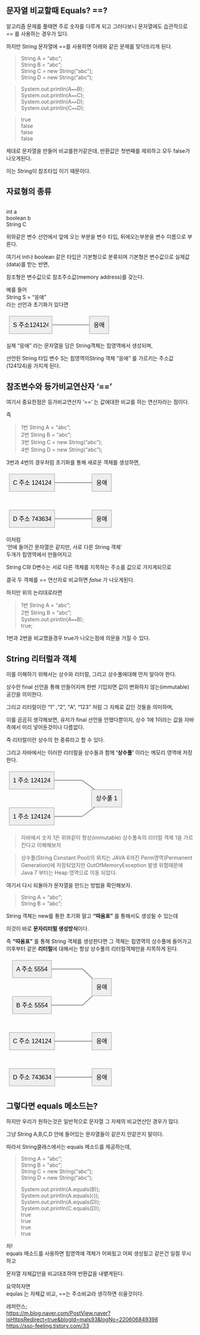 <h2 id="문자열-비교할때-equals-">문자열 비교할때 Equals? ==?</h2>
<p>알고리즘 문제를 풀때면 주로 숫자를 다루게 되고 그러다보니 문자열에도 습관적으로 == 를 사용하는 경우가 있다.</p>
<p>하지만 String 문자열에 ==를 사용하면 아래와 같은 문제를 맞닥뜨리게 된다.</p>
<blockquote>
<p>String A = “abc”;<br>
String B = “abc”;<br>
String C = new String(“abc”);<br>
String D = new String(“abc”);</p>
</blockquote>
<blockquote>
<p>System.out.println(A<code>==</code>B);<br>
System.out.println(A<code>==</code>C);<br>
System.out.println(A<code>==</code>D);<br>
System.out.println(C<code>==</code>D);</p>
</blockquote>
<blockquote>
<p>true<br>
false<br>
false<br>
false</p>
</blockquote>
<p>제대로 문자열을 만들어 비교를한거같은데, 반환값은 첫번째를 제외하고 모두 false가 나오게된다.</p>
<p>이는 String이 참조타입 이기 때문이다.</p>
<h2 id="자료형의-종류">자료형의 종류</h2>
<p><img src="https://mblogthumb-phinf.pstatic.net/MjAyMDA5MjNfMjEx/MDAxNjAwODUyOTUzMjE1.pWXQyu3gMJF_cghtMZb764FHAyJ6M0J_xOKJNCxtKiwg.Jb3LXhO_D5cuWcHAMceFIZTw-h9z3upyFvv2romZVzMg.PNG.cdi098/image.png?type=w800" alt=""></p>
<p>int a<br>
boolean b<br>
String C</p>
<p>위와같은 변수 선언에서 앞에 오는 부분을 변수 타입, 뒤에오는부분을 변수 이름으로 부른다.</p>
<p>여기서 int나 boolean 같은 타입은 기본형으로 분류되며 기본형은 변수값으로 실제값(data)를 받는 반면,</p>
<p>참조형은 변수값으로 참조주소값(memory address)를 갖는다.</p>
<p>예를 들어<br>
String S = “응애”<br>
라는 선언과 초기화가 있다면</p>
<pre class=" language-mermaid"><svg id="mermaid-svg-LDWSo80vwgOUkzWu" width="100%" xmlns="http://www.w3.org/2000/svg" xmlns:xlink="http://www.w3.org/1999/xlink" height="62.66666793823242" style="max-width: 282.8645935058594px;" viewBox="0.000003814697265625 0 282.8645935058594 62.66666793823242"><style>#mermaid-svg-LDWSo80vwgOUkzWu{font-family:"trebuchet ms",verdana,arial,sans-serif;font-size:16px;fill:#000000;}#mermaid-svg-LDWSo80vwgOUkzWu .error-icon{fill:#552222;}#mermaid-svg-LDWSo80vwgOUkzWu .error-text{fill:#552222;stroke:#552222;}#mermaid-svg-LDWSo80vwgOUkzWu .edge-thickness-normal{stroke-width:2px;}#mermaid-svg-LDWSo80vwgOUkzWu .edge-thickness-thick{stroke-width:3.5px;}#mermaid-svg-LDWSo80vwgOUkzWu .edge-pattern-solid{stroke-dasharray:0;}#mermaid-svg-LDWSo80vwgOUkzWu .edge-pattern-dashed{stroke-dasharray:3;}#mermaid-svg-LDWSo80vwgOUkzWu .edge-pattern-dotted{stroke-dasharray:2;}#mermaid-svg-LDWSo80vwgOUkzWu .marker{fill:#666;stroke:#666;}#mermaid-svg-LDWSo80vwgOUkzWu .marker.cross{stroke:#666;}#mermaid-svg-LDWSo80vwgOUkzWu svg{font-family:"trebuchet ms",verdana,arial,sans-serif;font-size:16px;}#mermaid-svg-LDWSo80vwgOUkzWu .label{font-family:"trebuchet ms",verdana,arial,sans-serif;color:#000000;}#mermaid-svg-LDWSo80vwgOUkzWu .cluster-label text{fill:#333;}#mermaid-svg-LDWSo80vwgOUkzWu .cluster-label span{color:#333;}#mermaid-svg-LDWSo80vwgOUkzWu .label text,#mermaid-svg-LDWSo80vwgOUkzWu span{fill:#000000;color:#000000;}#mermaid-svg-LDWSo80vwgOUkzWu .node rect,#mermaid-svg-LDWSo80vwgOUkzWu .node circle,#mermaid-svg-LDWSo80vwgOUkzWu .node ellipse,#mermaid-svg-LDWSo80vwgOUkzWu .node polygon,#mermaid-svg-LDWSo80vwgOUkzWu .node path{fill:#eee;stroke:#999;stroke-width:1px;}#mermaid-svg-LDWSo80vwgOUkzWu .node .label{text-align:center;}#mermaid-svg-LDWSo80vwgOUkzWu .node.clickable{cursor:pointer;}#mermaid-svg-LDWSo80vwgOUkzWu .arrowheadPath{fill:#333333;}#mermaid-svg-LDWSo80vwgOUkzWu .edgePath .path{stroke:#666;stroke-width:1.5px;}#mermaid-svg-LDWSo80vwgOUkzWu .flowchart-link{stroke:#666;fill:none;}#mermaid-svg-LDWSo80vwgOUkzWu .edgeLabel{background-color:white;text-align:center;}#mermaid-svg-LDWSo80vwgOUkzWu .edgeLabel rect{opacity:0.5;background-color:white;fill:white;}#mermaid-svg-LDWSo80vwgOUkzWu .cluster rect{fill:hsl(210,66.6666666667%,95%);stroke:#26a;stroke-width:1px;}#mermaid-svg-LDWSo80vwgOUkzWu .cluster text{fill:#333;}#mermaid-svg-LDWSo80vwgOUkzWu .cluster span{color:#333;}#mermaid-svg-LDWSo80vwgOUkzWu div.mermaidTooltip{position:absolute;text-align:center;max-width:200px;padding:2px;font-family:"trebuchet ms",verdana,arial,sans-serif;font-size:12px;background:hsl(-160,0%,93.3333333333%);border:1px solid #26a;border-radius:2px;pointer-events:none;z-index:100;}#mermaid-svg-LDWSo80vwgOUkzWu:root{--mermaid-font-family:"trebuchet ms",verdana,arial,sans-serif;}#mermaid-svg-LDWSo80vwgOUkzWu flowchart{fill:apa;}</style><g><g class="output"><g class="clusters"></g><g class="edgePaths"><g class="edgePath LS-A LE-B" id="L-A-B" style="opacity: 1;"><path class="path" d="M122.86458587646484,31.33333396911621L147.86458587646484,31.33333396911621L172.86458587646484,31.33333396911621L197.86458587646484,31.33333396911621L222.86458587646484,31.33333396911621" marker-end="url(https://stackedit.io/app#arrowhead32)" style="fill:none"></path><defs><marker id="arrowhead32" viewBox="0 0 10 10" refX="9" refY="5" markerUnits="strokeWidth" markerWidth="8" markerHeight="6" orient="auto"><path d="M 0 0 L 0 0 L 0 0 z" style="fill: #333"></path></marker></defs></g></g><g class="edgeLabels"><g class="edgeLabel" transform="" style="opacity: 1;"><g transform="translate(0,0)" class="label"><rect rx="0" ry="0" width="0" height="0"></rect><foreignObject width="0" height="0"><div xmlns="http://www.w3.org/1999/xhtml" style="display: inline-block; white-space: nowrap;"><span id="L-L-A-B" class="edgeLabel L-LS-A' L-LE-B"></span></div></foreignObject></g></g></g><g class="nodes"><g class="node default" id="flowchart-A-146" transform="translate(65.43229293823242,31.33333396911621)" style="opacity: 1;"><rect rx="0" ry="0" x="-57.43229293823242" y="-23.33333396911621" width="114.86458587646484" height="46.66666793823242" class="label-container"></rect><g class="label" transform="translate(0,0)"><g transform="translate(-47.43229293823242,-13.333333969116211)"><foreignObject width="94.86458587646484" height="26.666667938232422"><div xmlns="http://www.w3.org/1999/xhtml" style="display: inline-block; white-space: nowrap;">S 주소124124</div></foreignObject></g></g></g><g class="node default" id="flowchart-B-147" transform="translate(248.86458587646484,31.33333396911621)" style="opacity: 1;"><rect rx="0" ry="0" x="-26" y="-23.33333396911621" width="52" height="46.66666793823242" class="label-container"></rect><g class="label" transform="translate(0,0)"><g transform="translate(-16,-13.333333969116211)"><foreignObject width="32" height="26.666667938232422"><div xmlns="http://www.w3.org/1999/xhtml" style="display: inline-block; white-space: nowrap;">응애</div></foreignObject></g></g></g></g></g></g></svg></pre>
<p>실제 “응애” 라는 문자열을 담은 String객체는 힙영역에서 생성되며,</p>
<p>선언된 String 타입 변수 S는 힙영역의String 객체 “응애” 를 가르키는 주소값(124124)을 가지게 된다.</p>
<h2 id="참조변수와-등가비교연산자-">참조변수와 등가비교연산자 ‘==’</h2>
<p>여기서 중요한점은  등가비교연산자 ‘==’ 는 값에대한 비교를 하는 연산자라는 점이다.</p>
<p>즉</p>
<blockquote>
<p>1번 String A = “abc”;<br>
2번 String B = “abc”;<br>
3번 String C = new String(“abc”);<br>
4번 String D = new String(“abc”);</p>
</blockquote>
<p>3번과 4번의 경우처럼 초기화를 통해 새로운 객체를 생성하면,</p>
<pre class=" language-mermaid"><svg id="mermaid-svg-BVUBK7bGV9UkPAt9" width="100%" xmlns="http://www.w3.org/2000/svg" xmlns:xlink="http://www.w3.org/1999/xlink" height="159.3333282470703" style="max-width: 289.8021240234375px;" viewBox="0.000003814697265625 0 289.8021240234375 159.3333282470703"><style>#mermaid-svg-BVUBK7bGV9UkPAt9{font-family:"trebuchet ms",verdana,arial,sans-serif;font-size:16px;fill:#000000;}#mermaid-svg-BVUBK7bGV9UkPAt9 .error-icon{fill:#552222;}#mermaid-svg-BVUBK7bGV9UkPAt9 .error-text{fill:#552222;stroke:#552222;}#mermaid-svg-BVUBK7bGV9UkPAt9 .edge-thickness-normal{stroke-width:2px;}#mermaid-svg-BVUBK7bGV9UkPAt9 .edge-thickness-thick{stroke-width:3.5px;}#mermaid-svg-BVUBK7bGV9UkPAt9 .edge-pattern-solid{stroke-dasharray:0;}#mermaid-svg-BVUBK7bGV9UkPAt9 .edge-pattern-dashed{stroke-dasharray:3;}#mermaid-svg-BVUBK7bGV9UkPAt9 .edge-pattern-dotted{stroke-dasharray:2;}#mermaid-svg-BVUBK7bGV9UkPAt9 .marker{fill:#666;stroke:#666;}#mermaid-svg-BVUBK7bGV9UkPAt9 .marker.cross{stroke:#666;}#mermaid-svg-BVUBK7bGV9UkPAt9 svg{font-family:"trebuchet ms",verdana,arial,sans-serif;font-size:16px;}#mermaid-svg-BVUBK7bGV9UkPAt9 .label{font-family:"trebuchet ms",verdana,arial,sans-serif;color:#000000;}#mermaid-svg-BVUBK7bGV9UkPAt9 .cluster-label text{fill:#333;}#mermaid-svg-BVUBK7bGV9UkPAt9 .cluster-label span{color:#333;}#mermaid-svg-BVUBK7bGV9UkPAt9 .label text,#mermaid-svg-BVUBK7bGV9UkPAt9 span{fill:#000000;color:#000000;}#mermaid-svg-BVUBK7bGV9UkPAt9 .node rect,#mermaid-svg-BVUBK7bGV9UkPAt9 .node circle,#mermaid-svg-BVUBK7bGV9UkPAt9 .node ellipse,#mermaid-svg-BVUBK7bGV9UkPAt9 .node polygon,#mermaid-svg-BVUBK7bGV9UkPAt9 .node path{fill:#eee;stroke:#999;stroke-width:1px;}#mermaid-svg-BVUBK7bGV9UkPAt9 .node .label{text-align:center;}#mermaid-svg-BVUBK7bGV9UkPAt9 .node.clickable{cursor:pointer;}#mermaid-svg-BVUBK7bGV9UkPAt9 .arrowheadPath{fill:#333333;}#mermaid-svg-BVUBK7bGV9UkPAt9 .edgePath .path{stroke:#666;stroke-width:1.5px;}#mermaid-svg-BVUBK7bGV9UkPAt9 .flowchart-link{stroke:#666;fill:none;}#mermaid-svg-BVUBK7bGV9UkPAt9 .edgeLabel{background-color:white;text-align:center;}#mermaid-svg-BVUBK7bGV9UkPAt9 .edgeLabel rect{opacity:0.5;background-color:white;fill:white;}#mermaid-svg-BVUBK7bGV9UkPAt9 .cluster rect{fill:hsl(210,66.6666666667%,95%);stroke:#26a;stroke-width:1px;}#mermaid-svg-BVUBK7bGV9UkPAt9 .cluster text{fill:#333;}#mermaid-svg-BVUBK7bGV9UkPAt9 .cluster span{color:#333;}#mermaid-svg-BVUBK7bGV9UkPAt9 div.mermaidTooltip{position:absolute;text-align:center;max-width:200px;padding:2px;font-family:"trebuchet ms",verdana,arial,sans-serif;font-size:12px;background:hsl(-160,0%,93.3333333333%);border:1px solid #26a;border-radius:2px;pointer-events:none;z-index:100;}#mermaid-svg-BVUBK7bGV9UkPAt9:root{--mermaid-font-family:"trebuchet ms",verdana,arial,sans-serif;}#mermaid-svg-BVUBK7bGV9UkPAt9 flowchart{fill:apa;}</style><g><g class="output"><g class="clusters"></g><g class="edgePaths"><g class="edgePath LS-A LE-B" id="L-A-B" style="opacity: 1;"><path class="path" d="M129.68229293823242,31.33333396911621L154.80208587646484,31.33333396911621L179.80208587646484,31.33333396911621L204.80208587646484,31.33333396911621L229.80208587646484,31.33333396911621" marker-end="url(https://stackedit.io/app#arrowhead33)" style="fill:none"></path><defs><marker id="arrowhead33" viewBox="0 0 10 10" refX="9" refY="5" markerUnits="strokeWidth" markerWidth="8" markerHeight="6" orient="auto"><path d="M 0 0 L 0 0 L 0 0 z" style="fill: #333"></path></marker></defs></g><g class="edgePath LS-C LE-D" id="L-C-D" style="opacity: 1;"><path class="path" d="M129.80208587646484,128.00000190734863L154.80208587646484,128.00000190734863L179.80208587646484,128.00000190734863L204.80208587646484,128.00000190734863L229.80208587646484,128.00000190734863" marker-end="url(https://stackedit.io/app#arrowhead34)" style="fill:none"></path><defs><marker id="arrowhead34" viewBox="0 0 10 10" refX="9" refY="5" markerUnits="strokeWidth" markerWidth="8" markerHeight="6" orient="auto"><path d="M 0 0 L 0 0 L 0 0 z" style="fill: #333"></path></marker></defs></g></g><g class="edgeLabels"><g class="edgeLabel" transform="" style="opacity: 1;"><g transform="translate(0,0)" class="label"><rect rx="0" ry="0" width="0" height="0"></rect><foreignObject width="0" height="0"><div xmlns="http://www.w3.org/1999/xhtml" style="display: inline-block; white-space: nowrap;"><span id="L-L-A-B" class="edgeLabel L-LS-A' L-LE-B"></span></div></foreignObject></g></g><g class="edgeLabel" transform="" style="opacity: 1;"><g transform="translate(0,0)" class="label"><rect rx="0" ry="0" width="0" height="0"></rect><foreignObject width="0" height="0"><div xmlns="http://www.w3.org/1999/xhtml" style="display: inline-block; white-space: nowrap;"><span id="L-L-C-D" class="edgeLabel L-LS-C' L-LE-D"></span></div></foreignObject></g></g></g><g class="nodes"><g class="node default" id="flowchart-A-152" transform="translate(68.90104293823242,31.33333396911621)" style="opacity: 1;"><rect rx="0" ry="0" x="-60.78125" y="-23.33333396911621" width="121.5625" height="46.66666793823242" class="label-container"></rect><g class="label" transform="translate(0,0)"><g transform="translate(-50.78125,-13.333333969116211)"><foreignObject width="101.5625" height="26.666667938232422"><div xmlns="http://www.w3.org/1999/xhtml" style="display: inline-block; white-space: nowrap;">C 주소 124124</div></foreignObject></g></g></g><g class="node default" id="flowchart-B-153" transform="translate(255.80208587646484,31.33333396911621)" style="opacity: 1;"><rect rx="0" ry="0" x="-26" y="-23.33333396911621" width="52" height="46.66666793823242" class="label-container"></rect><g class="label" transform="translate(0,0)"><g transform="translate(-16,-13.333333969116211)"><foreignObject width="32" height="26.666667938232422"><div xmlns="http://www.w3.org/1999/xhtml" style="display: inline-block; white-space: nowrap;">응애</div></foreignObject></g></g></g><g class="node default" id="flowchart-C-154" transform="translate(68.90104293823242,128.00000190734863)" style="opacity: 1;"><rect rx="0" ry="0" x="-60.90104293823242" y="-23.33333396911621" width="121.80208587646484" height="46.66666793823242" class="label-container"></rect><g class="label" transform="translate(0,0)"><g transform="translate(-50.90104293823242,-13.333333969116211)"><foreignObject width="101.80208587646484" height="26.666667938232422"><div xmlns="http://www.w3.org/1999/xhtml" style="display: inline-block; white-space: nowrap;">D 주소 743634</div></foreignObject></g></g></g><g class="node default" id="flowchart-D-155" transform="translate(255.80208587646484,128.00000190734863)" style="opacity: 1;"><rect rx="0" ry="0" x="-26" y="-23.33333396911621" width="52" height="46.66666793823242" class="label-container"></rect><g class="label" transform="translate(0,0)"><g transform="translate(-16,-13.333333969116211)"><foreignObject width="32" height="26.666667938232422"><div xmlns="http://www.w3.org/1999/xhtml" style="display: inline-block; white-space: nowrap;">응애</div></foreignObject></g></g></g></g></g></g></svg></pre>
<p>이처럼<br>
‘안에 들어간 문자열은 같지만, 서로 다른 String 객체’<br>
두개가 힙영역에서 만들어지고</p>
<p>String C와 D변수는 서로 다른 객체를 지목하는 주소를 값으로 가지게되므로</p>
<p>결국 두 객체를 == 연산자로 비교하면 <em>false</em> 가 나오게된다.</p>
<p>하지만 위의 논리대로라면</p>
<blockquote>
<p>1번 String A = “abc”;<br>
2번 String B = “abc”;<br>
System.out.println(A<code>==</code>B);<br>
true;</p>
</blockquote>
<p>1번과 2번을 비교했을경우 true가 나오는점에 의문을 가질 수 있다.</p>
<h2 id="string-리터럴과-객체">String 리터럴과 객체</h2>
<p>이를 이해하기 위해서는 상수와 리터럴, 그리고 상수풀에대해 먼저 알아야 한다.</p>
<p>상수란 final 선언을 통해 만들어지며 한번 기입되면 값이 변화하지 않는(immutable) 공간을 의미한다.</p>
<p>그리고 리터럴이란 “1” ,“2”, “A”, “123”  처럼 그 자체로 값인 것들을 의미하며,</p>
<p>이를 곰곰히 생각해보면, 유저가 final 선언을 안했다뿐이지, 상수 1에 1이라는 값을 자바측에서 미리 넣어둔것이나 다름없다.</p>
<p>즉 리터럴이란 상수의 한 종류라고 할 수 있다.</p>
<p>그리고 자바에서는 이러한 리터럴을 상수들과 함께 <strong>‘상수풀’</strong> 이라는 메모리 영역에 저장한다.</p>
<pre class=" language-mermaid"><svg id="mermaid-svg-clSHg4tqd9M0dleX" width="100%" xmlns="http://www.w3.org/2000/svg" xmlns:xlink="http://www.w3.org/1999/xlink" height="159.3333282470703" style="max-width: 317.59375px;" viewBox="0 0 317.59375 159.3333282470703"><style>#mermaid-svg-clSHg4tqd9M0dleX{font-family:"trebuchet ms",verdana,arial,sans-serif;font-size:16px;fill:#000000;}#mermaid-svg-clSHg4tqd9M0dleX .error-icon{fill:#552222;}#mermaid-svg-clSHg4tqd9M0dleX .error-text{fill:#552222;stroke:#552222;}#mermaid-svg-clSHg4tqd9M0dleX .edge-thickness-normal{stroke-width:2px;}#mermaid-svg-clSHg4tqd9M0dleX .edge-thickness-thick{stroke-width:3.5px;}#mermaid-svg-clSHg4tqd9M0dleX .edge-pattern-solid{stroke-dasharray:0;}#mermaid-svg-clSHg4tqd9M0dleX .edge-pattern-dashed{stroke-dasharray:3;}#mermaid-svg-clSHg4tqd9M0dleX .edge-pattern-dotted{stroke-dasharray:2;}#mermaid-svg-clSHg4tqd9M0dleX .marker{fill:#666;stroke:#666;}#mermaid-svg-clSHg4tqd9M0dleX .marker.cross{stroke:#666;}#mermaid-svg-clSHg4tqd9M0dleX svg{font-family:"trebuchet ms",verdana,arial,sans-serif;font-size:16px;}#mermaid-svg-clSHg4tqd9M0dleX .label{font-family:"trebuchet ms",verdana,arial,sans-serif;color:#000000;}#mermaid-svg-clSHg4tqd9M0dleX .cluster-label text{fill:#333;}#mermaid-svg-clSHg4tqd9M0dleX .cluster-label span{color:#333;}#mermaid-svg-clSHg4tqd9M0dleX .label text,#mermaid-svg-clSHg4tqd9M0dleX span{fill:#000000;color:#000000;}#mermaid-svg-clSHg4tqd9M0dleX .node rect,#mermaid-svg-clSHg4tqd9M0dleX .node circle,#mermaid-svg-clSHg4tqd9M0dleX .node ellipse,#mermaid-svg-clSHg4tqd9M0dleX .node polygon,#mermaid-svg-clSHg4tqd9M0dleX .node path{fill:#eee;stroke:#999;stroke-width:1px;}#mermaid-svg-clSHg4tqd9M0dleX .node .label{text-align:center;}#mermaid-svg-clSHg4tqd9M0dleX .node.clickable{cursor:pointer;}#mermaid-svg-clSHg4tqd9M0dleX .arrowheadPath{fill:#333333;}#mermaid-svg-clSHg4tqd9M0dleX .edgePath .path{stroke:#666;stroke-width:1.5px;}#mermaid-svg-clSHg4tqd9M0dleX .flowchart-link{stroke:#666;fill:none;}#mermaid-svg-clSHg4tqd9M0dleX .edgeLabel{background-color:white;text-align:center;}#mermaid-svg-clSHg4tqd9M0dleX .edgeLabel rect{opacity:0.5;background-color:white;fill:white;}#mermaid-svg-clSHg4tqd9M0dleX .cluster rect{fill:hsl(210,66.6666666667%,95%);stroke:#26a;stroke-width:1px;}#mermaid-svg-clSHg4tqd9M0dleX .cluster text{fill:#333;}#mermaid-svg-clSHg4tqd9M0dleX .cluster span{color:#333;}#mermaid-svg-clSHg4tqd9M0dleX div.mermaidTooltip{position:absolute;text-align:center;max-width:200px;padding:2px;font-family:"trebuchet ms",verdana,arial,sans-serif;font-size:12px;background:hsl(-160,0%,93.3333333333%);border:1px solid #26a;border-radius:2px;pointer-events:none;z-index:100;}#mermaid-svg-clSHg4tqd9M0dleX:root{--mermaid-font-family:"trebuchet ms",verdana,arial,sans-serif;}#mermaid-svg-clSHg4tqd9M0dleX flowchart{fill:apa;}</style><g><g class="output"><g class="clusters"></g><g class="edgePaths"><g class="edgePath LS-A LE-B" id="L-A-B" style="opacity: 1;"><path class="path" d="M128.375,31.33333396911621L153.375,31.33333396911621L178.375,31.33333396911621L203.375,31.33333396911621L237.31088317429268,56.33333396911621" marker-end="url(https://stackedit.io/app#arrowhead35)" style="fill:none"></path><defs><marker id="arrowhead35" viewBox="0 0 10 10" refX="9" refY="5" markerUnits="strokeWidth" markerWidth="8" markerHeight="6" orient="auto"><path d="M 0 0 L 0 0 L 0 0 z" style="fill: #333"></path></marker></defs></g><g class="edgePath LS-C LE-B" id="L-C-B" style="opacity: 1;"><path class="path" d="M128.375,128.00000190734863L153.375,128.00000190734863L178.375,128.00000190734863L203.375,128.00000190734863L237.31088317429268,103.00000190734863" marker-end="url(https://stackedit.io/app#arrowhead36)" style="fill:none"></path><defs><marker id="arrowhead36" viewBox="0 0 10 10" refX="9" refY="5" markerUnits="strokeWidth" markerWidth="8" markerHeight="6" orient="auto"><path d="M 0 0 L 0 0 L 0 0 z" style="fill: #333"></path></marker></defs></g></g><g class="edgeLabels"><g class="edgeLabel" transform="" style="opacity: 1;"><g transform="translate(0,0)" class="label"><rect rx="0" ry="0" width="0" height="0"></rect><foreignObject width="0" height="0"><div xmlns="http://www.w3.org/1999/xhtml" style="display: inline-block; white-space: nowrap;"><span id="L-L-A-B" class="edgeLabel L-LS-A' L-LE-B"></span></div></foreignObject></g></g><g class="edgeLabel" transform="" style="opacity: 1;"><g transform="translate(0,0)" class="label"><rect rx="0" ry="0" width="0" height="0"></rect><foreignObject width="0" height="0"><div xmlns="http://www.w3.org/1999/xhtml" style="display: inline-block; white-space: nowrap;"><span id="L-L-C-B" class="edgeLabel L-LS-C' L-LE-B"></span></div></foreignObject></g></g></g><g class="nodes"><g class="node default" id="flowchart-A-160" transform="translate(68.1875,31.33333396911621)" style="opacity: 1;"><rect rx="0" ry="0" x="-60.1875" y="-23.33333396911621" width="120.375" height="46.66666793823242" class="label-container"></rect><g class="label" transform="translate(0,0)"><g transform="translate(-50.1875,-13.333333969116211)"><foreignObject width="100.375" height="26.666667938232422"><div xmlns="http://www.w3.org/1999/xhtml" style="display: inline-block; white-space: nowrap;">1 주소 124124</div></foreignObject></g></g></g><g class="node default" id="flowchart-B-161" transform="translate(268.984375,79.66666793823242)" style="opacity: 1;"><rect rx="0" ry="0" x="-40.609375" y="-23.33333396911621" width="81.21875" height="46.66666793823242" class="label-container"></rect><g class="label" transform="translate(0,0)"><g transform="translate(-30.609375,-13.333333969116211)"><foreignObject width="61.21875" height="26.666667938232422"><div xmlns="http://www.w3.org/1999/xhtml" style="display: inline-block; white-space: nowrap;">상수풀 1</div></foreignObject></g></g></g><g class="node default" id="flowchart-C-162" transform="translate(68.1875,128.00000190734863)" style="opacity: 1;"><rect rx="0" ry="0" x="-60.1875" y="-23.33333396911621" width="120.375" height="46.66666793823242" class="label-container"></rect><g class="label" transform="translate(0,0)"><g transform="translate(-50.1875,-13.333333969116211)"><foreignObject width="100.375" height="26.666667938232422"><div xmlns="http://www.w3.org/1999/xhtml" style="display: inline-block; white-space: nowrap;">1 주소 124124</div></foreignObject></g></g></g></g></g></g></svg></pre>
<blockquote>
<p>자바에서 숫자 1은 위와같이 항상(immutable) 상수풀속의 리터럴 객체 1을 가르킨다고 이해해보자</p>
</blockquote>
<blockquote>
<p>상수풀(String Constant Pool)의 위치는 JAVA 6까진 Perm영역(Permanent Generation)에 저장되었지만 OutOfMemoryException 발생 위험때문에 Java 7 부터는 Heap 영역으로 이동 되었다.</p>
</blockquote>
<p>여기서 다시 되돌아가 문자열을 만드는 방법을 확인해보자.</p>
<blockquote>
<p>String A = “abc”;<br>
String B = “abc”;</p>
</blockquote>
<p>String 객체는 new를 통한 초기화 말고  <strong>“따옴표”</strong> 를 통해서도 생성될 수 있는데</p>
<p>이것이 바로 <strong>문자리터럴 생성방식</strong>이다.</p>
<p>즉 <strong>“따옴표”</strong> 를 통해 String 객체를 생성한다면 그 객체는 힙영역의 상수풀에 들어가고 이후부터 같은 <strong>리터럴</strong>에 대해서는 항상 상수풀의 리터럴객체만을 지목하게 된다.</p>
<pre class=" language-mermaid"><svg id="mermaid-svg-d7kIuVxUoKNpWrU6" width="100%" xmlns="http://www.w3.org/2000/svg" xmlns:xlink="http://www.w3.org/1999/xlink" height="352.6666564941406" style="max-width: 289.8021240234375px;" viewBox="0.000003814697265625 0 289.8021240234375 352.6666564941406"><style>#mermaid-svg-d7kIuVxUoKNpWrU6{font-family:"trebuchet ms",verdana,arial,sans-serif;font-size:16px;fill:#000000;}#mermaid-svg-d7kIuVxUoKNpWrU6 .error-icon{fill:#552222;}#mermaid-svg-d7kIuVxUoKNpWrU6 .error-text{fill:#552222;stroke:#552222;}#mermaid-svg-d7kIuVxUoKNpWrU6 .edge-thickness-normal{stroke-width:2px;}#mermaid-svg-d7kIuVxUoKNpWrU6 .edge-thickness-thick{stroke-width:3.5px;}#mermaid-svg-d7kIuVxUoKNpWrU6 .edge-pattern-solid{stroke-dasharray:0;}#mermaid-svg-d7kIuVxUoKNpWrU6 .edge-pattern-dashed{stroke-dasharray:3;}#mermaid-svg-d7kIuVxUoKNpWrU6 .edge-pattern-dotted{stroke-dasharray:2;}#mermaid-svg-d7kIuVxUoKNpWrU6 .marker{fill:#666;stroke:#666;}#mermaid-svg-d7kIuVxUoKNpWrU6 .marker.cross{stroke:#666;}#mermaid-svg-d7kIuVxUoKNpWrU6 svg{font-family:"trebuchet ms",verdana,arial,sans-serif;font-size:16px;}#mermaid-svg-d7kIuVxUoKNpWrU6 .label{font-family:"trebuchet ms",verdana,arial,sans-serif;color:#000000;}#mermaid-svg-d7kIuVxUoKNpWrU6 .cluster-label text{fill:#333;}#mermaid-svg-d7kIuVxUoKNpWrU6 .cluster-label span{color:#333;}#mermaid-svg-d7kIuVxUoKNpWrU6 .label text,#mermaid-svg-d7kIuVxUoKNpWrU6 span{fill:#000000;color:#000000;}#mermaid-svg-d7kIuVxUoKNpWrU6 .node rect,#mermaid-svg-d7kIuVxUoKNpWrU6 .node circle,#mermaid-svg-d7kIuVxUoKNpWrU6 .node ellipse,#mermaid-svg-d7kIuVxUoKNpWrU6 .node polygon,#mermaid-svg-d7kIuVxUoKNpWrU6 .node path{fill:#eee;stroke:#999;stroke-width:1px;}#mermaid-svg-d7kIuVxUoKNpWrU6 .node .label{text-align:center;}#mermaid-svg-d7kIuVxUoKNpWrU6 .node.clickable{cursor:pointer;}#mermaid-svg-d7kIuVxUoKNpWrU6 .arrowheadPath{fill:#333333;}#mermaid-svg-d7kIuVxUoKNpWrU6 .edgePath .path{stroke:#666;stroke-width:1.5px;}#mermaid-svg-d7kIuVxUoKNpWrU6 .flowchart-link{stroke:#666;fill:none;}#mermaid-svg-d7kIuVxUoKNpWrU6 .edgeLabel{background-color:white;text-align:center;}#mermaid-svg-d7kIuVxUoKNpWrU6 .edgeLabel rect{opacity:0.5;background-color:white;fill:white;}#mermaid-svg-d7kIuVxUoKNpWrU6 .cluster rect{fill:hsl(210,66.6666666667%,95%);stroke:#26a;stroke-width:1px;}#mermaid-svg-d7kIuVxUoKNpWrU6 .cluster text{fill:#333;}#mermaid-svg-d7kIuVxUoKNpWrU6 .cluster span{color:#333;}#mermaid-svg-d7kIuVxUoKNpWrU6 div.mermaidTooltip{position:absolute;text-align:center;max-width:200px;padding:2px;font-family:"trebuchet ms",verdana,arial,sans-serif;font-size:12px;background:hsl(-160,0%,93.3333333333%);border:1px solid #26a;border-radius:2px;pointer-events:none;z-index:100;}#mermaid-svg-d7kIuVxUoKNpWrU6:root{--mermaid-font-family:"trebuchet ms",verdana,arial,sans-serif;}#mermaid-svg-d7kIuVxUoKNpWrU6 flowchart{fill:apa;}</style><g><g class="output"><g class="clusters"></g><g class="edgePaths"><g class="edgePath LS-x LE-f" id="L-x-f" style="opacity: 1;"><path class="path" d="M121.22396087646484,31.33333396911621L154.80208587646484,31.33333396911621L179.80208587646484,31.33333396911621L204.80208587646484,31.33333396911621L231.1813958742956,56.33333396911621" marker-end="url(https://stackedit.io/app#arrowhead37)" style="fill:none"></path><defs><marker id="arrowhead37" viewBox="0 0 10 10" refX="9" refY="5" markerUnits="strokeWidth" markerWidth="8" markerHeight="6" orient="auto"><path d="M 0 0 L 0 0 L 0 0 z" style="fill: #333"></path></marker></defs></g><g class="edgePath LS-z LE-f" id="L-z-f" style="opacity: 1;"><path class="path" d="M121.03125,128.00000190734863L154.80208587646484,128.00000190734863L179.80208587646484,128.00000190734863L204.80208587646484,128.00000190734863L231.1813958742956,103.00000190734863" marker-end="url(https://stackedit.io/app#arrowhead38)" style="fill:none"></path><defs><marker id="arrowhead38" viewBox="0 0 10 10" refX="9" refY="5" markerUnits="strokeWidth" markerWidth="8" markerHeight="6" orient="auto"><path d="M 0 0 L 0 0 L 0 0 z" style="fill: #333"></path></marker></defs></g><g class="edgePath LS-A LE-B" id="L-A-B" style="opacity: 1;"><path class="path" d="M129.68229293823242,224.66666984558105L154.80208587646484,224.66666984558105L179.80208587646484,224.66666984558105L204.80208587646484,224.66666984558105L229.80208587646484,224.66666984558105" marker-end="url(https://stackedit.io/app#arrowhead39)" style="fill:none"></path><defs><marker id="arrowhead39" viewBox="0 0 10 10" refX="9" refY="5" markerUnits="strokeWidth" markerWidth="8" markerHeight="6" orient="auto"><path d="M 0 0 L 0 0 L 0 0 z" style="fill: #333"></path></marker></defs></g><g class="edgePath LS-C LE-D" id="L-C-D" style="opacity: 1;"><path class="path" d="M129.80208587646484,321.3333377838135L154.80208587646484,321.3333377838135L179.80208587646484,321.3333377838135L204.80208587646484,321.3333377838135L229.80208587646484,321.3333377838135" marker-end="url(https://stackedit.io/app#arrowhead40)" style="fill:none"></path><defs><marker id="arrowhead40" viewBox="0 0 10 10" refX="9" refY="5" markerUnits="strokeWidth" markerWidth="8" markerHeight="6" orient="auto"><path d="M 0 0 L 0 0 L 0 0 z" style="fill: #333"></path></marker></defs></g></g><g class="edgeLabels"><g class="edgeLabel" transform="" style="opacity: 1;"><g transform="translate(0,0)" class="label"><rect rx="0" ry="0" width="0" height="0"></rect><foreignObject width="0" height="0"><div xmlns="http://www.w3.org/1999/xhtml" style="display: inline-block; white-space: nowrap;"><span id="L-L-x-f" class="edgeLabel L-LS-x' L-LE-f"></span></div></foreignObject></g></g><g class="edgeLabel" transform="" style="opacity: 1;"><g transform="translate(0,0)" class="label"><rect rx="0" ry="0" width="0" height="0"></rect><foreignObject width="0" height="0"><div xmlns="http://www.w3.org/1999/xhtml" style="display: inline-block; white-space: nowrap;"><span id="L-L-z-f" class="edgeLabel L-LS-z' L-LE-f"></span></div></foreignObject></g></g><g class="edgeLabel" transform="" style="opacity: 1;"><g transform="translate(0,0)" class="label"><rect rx="0" ry="0" width="0" height="0"></rect><foreignObject width="0" height="0"><div xmlns="http://www.w3.org/1999/xhtml" style="display: inline-block; white-space: nowrap;"><span id="L-L-A-B" class="edgeLabel L-LS-A' L-LE-B"></span></div></foreignObject></g></g><g class="edgeLabel" transform="" style="opacity: 1;"><g transform="translate(0,0)" class="label"><rect rx="0" ry="0" width="0" height="0"></rect><foreignObject width="0" height="0"><div xmlns="http://www.w3.org/1999/xhtml" style="display: inline-block; white-space: nowrap;"><span id="L-L-C-D" class="edgeLabel L-LS-C' L-LE-D"></span></div></foreignObject></g></g></g><g class="nodes"><g class="node default" id="flowchart-x-172" transform="translate(68.90104293823242,31.33333396911621)" style="opacity: 1;"><rect rx="0" ry="0" x="-52.32291793823242" y="-23.33333396911621" width="104.64583587646484" height="46.66666793823242" class="label-container"></rect><g class="label" transform="translate(0,0)"><g transform="translate(-42.32291793823242,-13.333333969116211)"><foreignObject width="84.64583587646484" height="26.666667938232422"><div xmlns="http://www.w3.org/1999/xhtml" style="display: inline-block; white-space: nowrap;">A 주소 5554</div></foreignObject></g></g></g><g class="node default" id="flowchart-f-173" transform="translate(255.80208587646484,79.66666793823242)" style="opacity: 1;"><rect rx="0" ry="0" x="-26" y="-23.33333396911621" width="52" height="46.66666793823242" class="label-container"></rect><g class="label" transform="translate(0,0)"><g transform="translate(-16,-13.333333969116211)"><foreignObject width="32" height="26.666667938232422"><div xmlns="http://www.w3.org/1999/xhtml" style="display: inline-block; white-space: nowrap;">응애</div></foreignObject></g></g></g><g class="node default" id="flowchart-z-174" transform="translate(68.90104293823242,128.00000190734863)" style="opacity: 1;"><rect rx="0" ry="0" x="-52.130210876464844" y="-23.33333396911621" width="104.26042175292969" height="46.66666793823242" class="label-container"></rect><g class="label" transform="translate(0,0)"><g transform="translate(-42.130210876464844,-13.333333969116211)"><foreignObject width="84.26042175292969" height="26.666667938232422"><div xmlns="http://www.w3.org/1999/xhtml" style="display: inline-block; white-space: nowrap;">B 주소 5554</div></foreignObject></g></g></g><g class="node default" id="flowchart-A-176" transform="translate(68.90104293823242,224.66666984558105)" style="opacity: 1;"><rect rx="0" ry="0" x="-60.78125" y="-23.33333396911621" width="121.5625" height="46.66666793823242" class="label-container"></rect><g class="label" transform="translate(0,0)"><g transform="translate(-50.78125,-13.333333969116211)"><foreignObject width="101.5625" height="26.666667938232422"><div xmlns="http://www.w3.org/1999/xhtml" style="display: inline-block; white-space: nowrap;">C 주소 124124</div></foreignObject></g></g></g><g class="node default" id="flowchart-B-177" transform="translate(255.80208587646484,224.66666984558105)" style="opacity: 1;"><rect rx="0" ry="0" x="-26" y="-23.33333396911621" width="52" height="46.66666793823242" class="label-container"></rect><g class="label" transform="translate(0,0)"><g transform="translate(-16,-13.333333969116211)"><foreignObject width="32" height="26.666667938232422"><div xmlns="http://www.w3.org/1999/xhtml" style="display: inline-block; white-space: nowrap;">응애</div></foreignObject></g></g></g><g class="node default" id="flowchart-C-178" transform="translate(68.90104293823242,321.3333377838135)" style="opacity: 1;"><rect rx="0" ry="0" x="-60.90104293823242" y="-23.33333396911621" width="121.80208587646484" height="46.66666793823242" class="label-container"></rect><g class="label" transform="translate(0,0)"><g transform="translate(-50.90104293823242,-13.333333969116211)"><foreignObject width="101.80208587646484" height="26.666667938232422"><div xmlns="http://www.w3.org/1999/xhtml" style="display: inline-block; white-space: nowrap;">D 주소 743634</div></foreignObject></g></g></g><g class="node default" id="flowchart-D-179" transform="translate(255.80208587646484,321.3333377838135)" style="opacity: 1;"><rect rx="0" ry="0" x="-26" y="-23.33333396911621" width="52" height="46.66666793823242" class="label-container"></rect><g class="label" transform="translate(0,0)"><g transform="translate(-16,-13.333333969116211)"><foreignObject width="32" height="26.666667938232422"><div xmlns="http://www.w3.org/1999/xhtml" style="display: inline-block; white-space: nowrap;">응애</div></foreignObject></g></g></g></g></g></g></svg></pre>
<h2 id="그렇다면-equals-메소드는">그렇다면 equals 메소드는?</h2>
<p>하지만 우리가 원하는것은 일반적으로 문자열 그 자체의 비교연산인 경우가 많다.</p>
<p>그냥 String A,B,C,D 안에 들어있는 문자열들이 같은지 안같은지 말이다.</p>
<p>따라서 String클래스에서는 equals 메소드를 제공하는데,</p>
<blockquote>
<p>String A = “abc”;<br>
String B = “abc”;<br>
String C = new String(“abc”);<br>
String D = new String(“abc”);</p>
<p>System.out.println(A.equals(B));<br>
System.out.println(A.equals(<code>C</code>));<br>
System.out.println(A.equals(D));<br>
System.out.println(C.equals(D));<br>
true<br>
true<br>
true<br>
true</p>
</blockquote>
<p>자!<br>
equals 메소드를 사용하면 힙영역에 객체가 어찌됬고 어찌 생성됬고 같은건 일절 무시하고</p>
<p>문자열 자체값만을 비교대조하여 반환값을 내뱉게된다.</p>
<p>요약하자면<br>
equlas 는 자체값 비교,  ==는 주소비교라 생각하면 쉬울것이다.</p>
<p>레퍼런스;<br>
<a href="https://m.blog.naver.com/PostView.naver?isHttpsRedirect=true&amp;blogId=mals93&amp;logNo=220606849398">https://m.blog.naver.com/PostView.naver?isHttpsRedirect=true&amp;blogId=mals93&amp;logNo=220606849398</a><br>
<a href="https://sso-feeling.tistory.com/33">https://sso-feeling.tistory.com/33</a></p>

